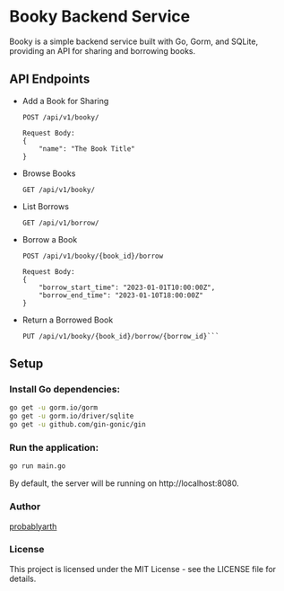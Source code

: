 # Booky Backend Service

Booky is a simple backend service built with Go, Gorm, and SQLite, providing an API for sharing and borrowing books.

## API Endpoints

- Add a Book for Sharing
    ```http
    POST /api/v1/booky/

    Request Body:
    {
        "name": "The Book Title"
    }
    ```

- Browse Books
    ```http
    GET /api/v1/booky/
    ```
- List Borrows
    ```http
    GET /api/v1/borrow/
    ```
- Borrow a Book
    ```http
    POST /api/v1/booky/{book_id}/borrow

    Request Body:
    {
        "borrow_start_time": "2023-01-01T10:00:00Z",
        "borrow_end_time": "2023-01-10T18:00:00Z"
    }
    ```
- Return a Borrowed Book
    ```http
    PUT /api/v1/booky/{book_id}/borrow/{borrow_id}```
## Setup
### Install Go dependencies:

```bash
go get -u gorm.io/gorm
go get -u gorm.io/driver/sqlite
go get -u github.com/gin-gonic/gin
```
### Run the application:

```bash
go run main.go
```
By default, the server will be running on http://localhost:8080.

### Author
[probablyarth](https://github.com/probablyarth)

### License
This project is licensed under the MIT License - see the LICENSE file for details.
